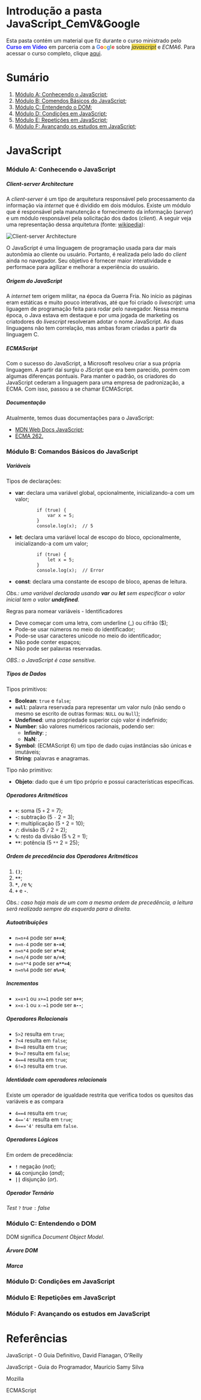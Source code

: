 <h1>Introdução a pasta JavaScript_CemV&Google</h1>

<p>Esta pasta contém um material que fiz durante o curso ministrado pelo <strong style="color:#2727ff">Curso em Vídeo</strong> em parceria com a <strong><span style="color: #4885ed">G</span><span style="color:#db3236">o</span><span style=" color:#f4c20d">o</span><span style="color: #4885ed">g</span><span style="color:#3cba54">l</span><span style="color:#db3236">e</span></strong> sobre <mark style="background-color:rgb(240, 219, 79)"><i style="color: rgb(50, 51, 48)">javascript</i></mark> e <i>ECMA6</i></ECMA6>. Para acessar o curso completo, clique <a href="https://www.cursoemvideo.com/course/javascript/">aqui</a>.</p>

<h1>Sumário</h1>

<ol>
    <li><a href="#content1">Módulo A: Conhecendo o JavaScript</a>;</li>
    <li><a href="#content2">Módulo B: Comendos Básicos do JavaScript</a>;</li>
    <li><a href="#content3">Módulo C: Entendendo o DOM</a>;</li>
    <li><a href="#content4">Módulo D: Condições em JavaScript</a>;</li>
    <li><a href="#content5">Módulo E: Repetições em JavaScript</a>;</li>
    <li><a href="#content6">Módulo F: Avançando os estudos em JavaScript</a>;</li>
</ol>

<h1>JavaScript</h1>

<h3>Módulo A: Conhecendo o JavaScript<a name="content1"></a></h3>

<h5>Client-server Architecture</h5>

<p>A <i>client-server</i> é um tipo de arquitetura responsável pelo processamento da informação via <i>internet</i> que é dividido em dois módulos. Existe um módulo que é responsável pela manutenção e fornecimento da informação (<i>server</i>) e um módulo responsável pela solicitação dos dados (<i>client</i>). A seguir veja uma representação dessa arquitetura (fonte: <a href="https://en.wikipedia.org/wiki/Client%E2%80%93server_model">wikipedia</a>):</p>

<img alt="Client-server Architecture" src="https://upload.wikimedia.org/wikipedia/commons/c/c9/Client-server-model.svg">

<p>O JavaScript é uma linguagem de programação usada para dar mais autonômia ao cliente ou usuário. Portanto, é realizada pelo lado do <i>client</i> ainda no navegador. Seu objetivo é fornecer maior interatividade e performace para agilizar e melhorar a experiência do usuário.</p>

<h5>Origem do JavaScript</h5>

<p>A <i>internet</i> tem origem militar, na época da Guerra Fria. No início as páginas eram estáticas e muito pouco interativas, até que foi criado o <i>livescript</i>: uma liguagem de programação feita para rodar pelo navegador. Nessa mesma época, o Java estava em destaque e por uma jogada de marketing os criatodores do <i>livescript</i> resolveram adotar o nome JavaScript. As duas linguagens não tem correlação, mas ambas foram criadas a partir da linguagem C.</p>

<h5>ECMAScript</h5>

<p>Com o sucesso do JavaScript, a Microsoft resolveu criar a sua própria linguagem. A partir daí surgiu o JScript que era bem parecido, porém com algumas diferenças pontuais. Para manter o padrão, os criadores do JavaScript cederam a linguagem para uma empresa de padronização, a ECMA. Com isso, passou a se chamar ECMAScript.</p>

<h5>Documentação</h5>

<p>Atualmente, temos duas documentações para o JavaScript:</p>

<ul>
    <li><a href="https://developer.mozilla.org/en-US/docs/Web/JavaScript">MDN Web Docs JavaScript</a>;</li>
    <li><a href="https://www.ecma-international.org/publications-and-standards/standards/ecma-262/">ECMA 262.</a></li>
</ul>

<h3>Módulo B: Comandos Básicos do JavaScript<a name="content2"></a></h3>

<h5>Variáveis</h5>

<p>Tipos de declarações:</p>

<ul>
    <li><strong>var</strong>: declara uma variável global, opcionalmente, inicializando-a com um valor;</li>
    <code>
        if (true) {
  			var x = 5;
		}
		console.log(x);  // 5
    </code>
    <li><strong>let</strong>: declara uma variável local de escopo do bloco, opcionalmente, inicializando-a com um valor;</li>
    <code>
        if (true) {
  			let x = 5;
		}
		console.log(x);  // Error
    </code>
    <li><strong>const</strong>: declara uma constante de escopo de bloco, apenas de leitura.</li>
</ul>

<p><i>Obs.: uma variável declarada usando <strong>var</strong> ou <strong>let</strong> sem especificar o valor inicial tem o valor <strong>undefined</strong>.</i></p>

<p>Regras para nomear variáveis - Identificadores</p>

<ul>
    <li>Deve começar com uma letra, com underline (_) ou cifrão ($);</li>
    <li>Pode-se usar números no meio do identificador;</li>
    <li>Pode-se usar caracteres unicode no meio do identificador;</li>
    <li>Não pode conter espaços;</li>
    <li>Não pode ser palavras reservadas.</li>
</ul>


<p><i>OBS.: o JavaScript é case sensitive.</i></p>

<h5>Tipos de Dados</h5>

<p>Tipos primitivos:</p>

<ul>
    <li><strong>Boolean</strong>: <code>true</code> e <code>false</code>;</li>
    <li><strong><code>null</code></strong>: palavra reservada para representar um valor nulo (não sendo o mesmo se escrito de outras formas: <code>NULL</code> ou <code>Null</code>);</li>
    <li><strong>Undefined</strong>: uma propriedade superior cujo valor é indefinido;</li>
    <li><strong>Number</strong>: são valores numéricos racionais, podendo ser:
    	<ul>
            <li><strong>Infinity</strong>: ;</li>
        	<li><strong>NaN</strong>: .</li>
        </ul>
    </li>
    <li><strong>Symbol</strong>: (ECMAScript 6) um tipo de dado cujas instâncias são únicas e imutáveis;</li>
    <li><strong>String</strong>: palavras e anagramas.</li>
</ul>


<p>Tipo não primitivo:</p>

<ul>
    <li><strong>Objeto</strong>: dado que é um tipo próprio e possui características específicas.</li>
</ul>


<h5>Operadores Aritméticos</h5>

<ul>
    <li><strong><code>+</code></strong>: soma (5 <code>+</code> 2 = 7);</li>
    <li><strong><code>-</code></strong>: subtração (5 <code>-</code> 2 = 3);</li>
    <li><strong><code>*</code></strong>: multiplicação (5 <code>*</code> 2 = 10);</li>
    <li><strong><code>/</code></strong>: divisão (5 <code>/</code> 2 = 2);</li>
    <li><strong><code>%</code></strong>: resto da divisão (5 <code>%</code> 2 = 1);</li>
    <li><strong><code>**</code></strong>: potência (5 <code>**</code> 2 = 25);</li>
</ul>


<h5>Ordem de precedência dos Operadores Aritméticos</h5>

<ol>
    <li><strong><code>()</code></strong>;</li>
    <li><strong><code>**</code></strong>;</li>
    <li><strong><code>*</code></strong>, <b><code>/</code></b>e <b><code>%</code></b>;</li>
    <li><strong><code>+</code></strong> e <b><code>-</code></b>.</li>
</ol>


<p><i>Obs.: caso haja mais de um com a mesma ordem de precedência, a leitura será realizada sempre da esquerda para a direita.</i></p>

<h5>Autoatribuições</h5>

<ul>
    <li><code>n=n+4</code> pode ser <strong><code>n+=4</code></strong>;</li>
    <li><code>n=n-4</code> pode ser <strong><code>n-=4</code></strong>;</li>
    <li><code>n=n*4</code> pode ser <strong><code>n*=4</code></strong>;</li>
    <li><code>n=n/4</code> pode ser <strong><code>n/=4</code></strong>;</li>
    <li><code>n=n**4</code> pode ser <strong><code>n**=4</code></strong>;</li>
    <li><code>n=n%4</code> pode ser <strong><code>n%=4</code></strong>;</li>
</ul>


<h5>Incrementos</h5>

<ul>
    <li><code>x=x+1</code> ou <code>x+=1</code> pode ser <strong><code>n++</code></strong>;</li>
    <li><code>x=x-1</code> ou <code>x-=1</code> pode ser <strong><code>n--</code></strong>;</li>
</ul>


<h5>Operadores Relacionais</h5>

<ul>
    <li><code>5>2</code> resulta em <code>true</code>;</li>
    <li><code>7<4</code> resulta em <code>false</code>;</li>
    <li><code>8>=8</code> resulta em <code>true</code>;</li>
    <li><code>9<=7</code> resulta em <code>false</code>;</li>
    <li><code>4==4</code> resulta em <code>true</code>;</li>
    <li><code>6!=3</code> resulta em <code>true</code>.</li>
</ul>

<h5>Identidade com operadores relacionais</h5>

<p>Existe um operador de igualdade restrita que verifica todos os quesitos das variáveis e as compara</p>

<ul>
    <li><code>4==4</code> resulta em <code>true</code>;</li>
    <li><code>4=='4'</code> resulta em <code>true</code>;</li>
    <li><code>4==='4'</code> resulta em <code>false</code>.</li>
</ul>

<h5>Operadores Lógicos</h5>

<p>Em ordem de precedência:</p>

<ul>
    <li><strong><code>!</code></strong> negação (<i>not</i>);</li>
    <li><strong><code>&&</code></strong> conjunção (<i>and</i>);</li>
    <li><strong><code>||</code></strong> disjunção (<i>or</i>).</li>
</ul>


<h5>Operador Ternário</h5>

<p><i>Test</i> <code>?</code> <i>true</i> <code>:</code> <i>false</i></p>


<h3>Módulo C: Entendendo o DOM<a name="content3"></a></h3>

<p>DOM significa <i>Document Object Model</i>.</p>

<h5>Árvore DOM</h5>

<h5>Marca</h5>



<h3>Módulo D: Condições em JavaScript<a name="content4"></a></h3>

<h3>Módulo E: Repetições em JavaScript<a name="content5"></a></h3>

<h3>Módulo F: Avançando os estudos em JavaScript<a name="content6"></a></h3>

<h1>Referências</h1>

<p>JavaScript - O Guia Definitivo, David Flanagan, O'Reilly</p>

<p>JavaScript - Guia do Programador, Maurício Samy Silva</p>

<p>Mozilla</p>

<p>ECMAScript</p>

